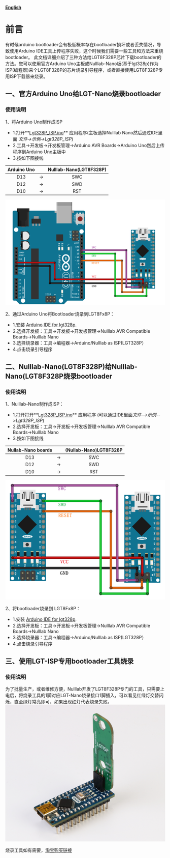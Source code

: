 **[English](README.md)**

# 前言
有时候arduino bootloader会有极低概率存在bootloader损坏或者丢失情况，导致使用Arduino IDE工具上传程序失败，这个时候我们需要一些工具和方法来重烧bootloader。
此文档详细介绍了三种方法给LGT8F328P芯片下载bootloader的方法。您可以使用官方Arduino Uno主板或Nulllab-Nano板(基于lgt328p)作为ISP(编程器)来个LGT8F328P的芯片烧录引导程序，或者直接使用LGT8F328P专用ISP下载器来烧录。

## 一、官方Arduino Uno给LGT-Nano烧录bootloader

### 使用说明

1、将Arduino Uno制作成ISP

- 1.打开**[Lgt328P_ISP.ino](./Lgt328P_ISP.ino)** 应用程序(主板选择Nulllab Nano然后通过IDE里面 *文件->示例->Lgt328P_ISP*)
- 2.工具->开发板->开发板管理->Arduino AVR Boards->Arduino Uno然后上传程序到Arduino Uno主板中
- 3.按如下图接线

| Arduino Uno |      |Nulllab-Nano(LGT8F328P)|
| :---------: | :--: | :--: |
|     D13     |  ->  | SWC  |
|     D12     |  ->  | SWD  |
|     D10     |  ->  | RST  |

 ![](./Arduino_ISP.png)

2、通过Arduino Uno将Bootloader烧录到LGT8Fx8P：

- 1.安装 [Arduino IDE for lgt328p](https://github.com/nulllaborg/arduino_nulllab). 
- 2.选择开发板：工具->开发板->开发板管理->Nulllab AVR Compatible Boards->Nulllab Nano
- 3.选择烧录器：工具->编程器->Arduino/Nulllab as ISP(LGT328P）
- 4.点击烧录引导程序

## 二、Nulllab-Nano(LGT8F328P)给Nulllab-Nano(LGT8F328P烧录bootloader

### 使用说明
 1、Nulllab-Nano制作成ISP：

- 1.打开打开**[Lgt328P_ISP.ino](./Lgt328P_ISP.ino)** 应用程序 (可以通过IDE里面*文件-->示例-->Lgt328P_ISP*)
- 2.选择开发板：工具->开发板->开发板管理->Nulllab AVR Compatible Boards->Nulllab Nano
- 3.按如下图接线

| Nullab-Nano boards |      | (Nullab-Nano)LGT8F328P  |
| :---------: | :--: | :--: |
|     D13     |  ->  | SWC  |
|     D12     |  ->  | SWD  |
|     D10     |  ->  | RST  |

![](./Lgt-Nano_ISP.png)

 2、将bootloader烧录到 LGT8Fx8P：

- 1.安装 [Arduino IDE for lgt328p](https://github.com/nulllaborg/arduino_nulllab). 
- 2.选择开发板：工具->开发板->开发板管理->Nulllab AVR Compatible Boards->Nulllab Nano
- 3.选择烧录器：工具->编程器->Arduino/Nulllab as ISP(LGT328P）
- 4.点击烧录引导程序

## 三、使用LGT-ISP专用bootloader工具烧录

### 使用说明
 为了批量生产，或者维修方便，Nulllab开发了LGT8F328P专门的工具，只需要上电后，将烧录工具的1脚对应LGT-Nano烧录接口1脚插入，可以看见红绿灯交替闪烁，直至绿灯常亮即可，如果出现红灯代表烧录失败。
![](./ISP_Tool.png)

烧录工具如有需要，[淘宝购买链接](https://item.taobao.com/item.htm?ft=t&id=650808111227)

